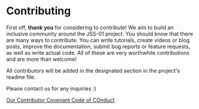 # Contributing

First off, **thank you** for considering to contribute! We aim to build an 
inclusive community around the JSS-01 project. You should know that there 
are many ways to contribute. You can write tutorials, create videos or blog posts, 
improve the documentation, submit bug reports or feature requests, as well as write 
actual code. All of these are very worthwhile contributions and are more than welcome!

All contributors will be added in the designated section in the project's readme file.

Please contact us for any inquiries :)


[Our Contributor Covenant Code of COnduct](https://github.com/michaelkolesidis/javascript-software-synthesizer/blob/main/CODE_OF_CONDUCT.md)

